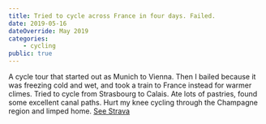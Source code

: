 ```yaml
---
title: Tried to cycle across France in four days. Failed.
date: 2019-05-16
dateOverride: May 2019
categories:
    - cycling
public: true
---
```


A cycle tour that started out as Munich to Vienna. Then I bailed because it was freezing cold and wet, and took a train to France instead for warmer climes. Tried to cycle from Strasbourg to Calais. Ate lots of pastries, found some excellent canal paths. Hurt my knee cycling through the Champagne region and limped home. [See Strava](https://www.strava.com/activities/2374155647)